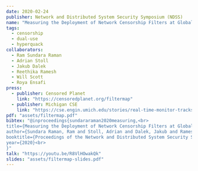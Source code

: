 ```yaml
---
date: 2020-02-24
publisher: Network and Distributed System Security Symposium (NDSS)
name: "Measuring the Deployment of Network Censorship Filters at Global Scale"
tags:
  - censorship
  - dual-use
  - hyperquack
collaborators:
  - Ram Sundara Raman
  - Adrian Stoll
  - Jakub Dalek
  - Reethika Ramesh
  - Will Scott
  - Roya Ensafi
press:
  - publisher: Censored Planet
    link: "https://censoredplanet.org/filtermap"
  - publisher: Michigan CSE
    link: "https://cse.engin.umich.edu/stories/real-time-monitor-tracks-the-growing-use-of-network-filters-for-censorship"
pdf: "assets/filtermap.pdf"
bibtex: "@inproceedings{sundararaman2020measuring,<br>
title={Measuring the Deployment of Network Censorship Filters at Global Scale},<br>
author={Sundara Raman, Ram and Stoll, Adrian and Dalek, Jakub and Ramesh, Reethika and Scott, Will and Ensafi, Roya},<br>
booktitle={Proceedings of the Network and Distributed System Security Symposium, NDSS 2020, San Diego, California, USA},<br>
year={2020}<br>
}"
talk: "https://youtu.be/R8VlHOwakQk"
slides: "assets/filtermap-slides.pdf"
---
```

